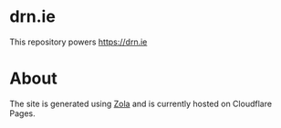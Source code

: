 # drn.ie

This repository powers https://drn.ie

# About

The site is generated using [Zola](https://getzola.org) and is currently hosted on Cloudflare Pages.